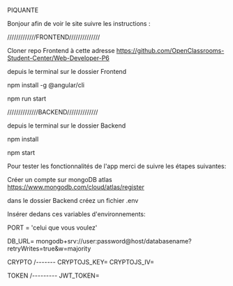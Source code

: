 PIQUANTE

Bonjour afin de voir le site suivre les instructions :

/////////////FRONTEND//////////////

Cloner repo Frontend à cette adresse https://github.com/OpenClassrooms-Student-Center/Web-Developer-P6

depuis le terminal sur le dossier Frontend

npm install -g @angular/cli

npm run start

//////////////BACKEND//////////////

depuis le terminal sur le dossier Backend

npm install

npm start

Pour tester les fonctionnalités de l'app merci de suivre les étapes suivantes:

Créer un compte sur mongoDB atlas https://www.mongodb.com/cloud/atlas/register

dans le dossier Backend créez un fichier .env

Insérer dedans ces variables d'environnements:

PORT = 'celui que vous voulez'

DB_URL= mongodb+srv://user:password@host/databasename?retryWrites=true&w=majority

CRYPTO 
/-------
CRYPTOJS_KEY=
CRYPTOJS_IV=

TOKEN
/---------
JWT_TOKEN= 


